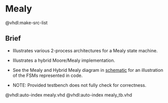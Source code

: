 # Mealy

@vhdl:make-src-list

## Brief

- Illustrates various 2-process architectures for a Mealy state machine.

- Illustrates a hybrid Moore/Mealy implementation.

- See the Mealy and Hybrid Mealy diagram in [schematic](../README.html#schematic) for an illustration of the FSMs represented in code.

- NOTE: Provided testbench does not fully check for correctness.

@vhdl:auto-index mealy.vhd
@vhdl:auto-index mealy_tb.vhd